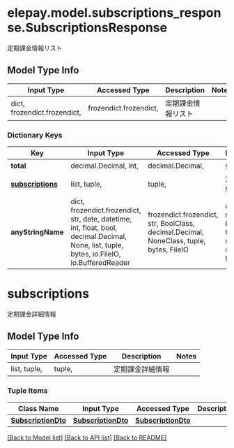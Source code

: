# elepay.model.subscriptions_response.SubscriptionsResponse

定期課金情報リスト

## Model Type Info
Input Type | Accessed Type | Description | Notes
------------ | ------------- | ------------- | -------------
dict, frozendict.frozendict,  | frozendict.frozendict,  | 定期課金情報リスト | 

### Dictionary Keys
Key | Input Type | Accessed Type | Description | Notes
------------ | ------------- | ------------- | ------------- | -------------
**total** | decimal.Decimal, int,  | decimal.Decimal,  | 件数 | [optional] 
**[subscriptions](#subscriptions)** | list, tuple,  | tuple,  | 定期課金詳細情報 | [optional] 
**anyStringName** | dict, frozendict.frozendict, str, date, datetime, int, float, bool, decimal.Decimal, None, list, tuple, bytes, io.FileIO, io.BufferedReader | frozendict.frozendict, str, BoolClass, decimal.Decimal, NoneClass, tuple, bytes, FileIO | any string name can be used but the value must be the correct type | [optional]

# subscriptions

定期課金詳細情報

## Model Type Info
Input Type | Accessed Type | Description | Notes
------------ | ------------- | ------------- | -------------
list, tuple,  | tuple,  | 定期課金詳細情報 | 

### Tuple Items
Class Name | Input Type | Accessed Type | Description | Notes
------------- | ------------- | ------------- | ------------- | -------------
[**SubscriptionDto**](SubscriptionDto.md) | [**SubscriptionDto**](SubscriptionDto.md) | [**SubscriptionDto**](SubscriptionDto.md) |  | 

[[Back to Model list]](../../README.md#documentation-for-models) [[Back to API list]](../../README.md#documentation-for-api-endpoints) [[Back to README]](../../README.md)

